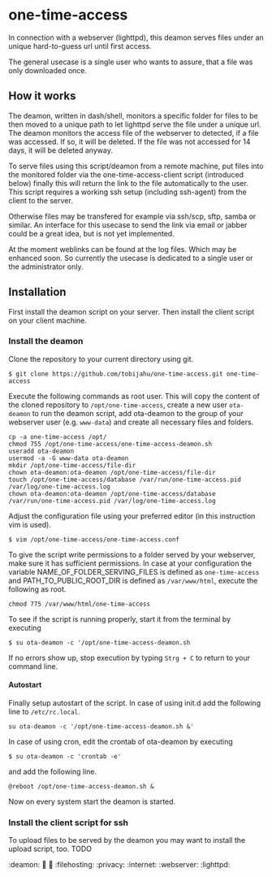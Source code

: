 # one-time-access
In connection with a webserver (lighttpd), this deamon serves files under an unique hard-to-guess url until first access. 

The general usecase is a single user who wants to assure, that a file was only downloaded once.

## How it works
The deamon, written in dash/shell, monitors a specific folder for files to be then moved to a unique path to let lighttpd serve the file under a unique url. The deamon monitors the access file of the webserver to detected, if a file was accessed. If so, it will be deleted. If the file was not accessed for 14 days, it will be deleted anyway.

To serve files using this script/deamon from a remote machine, put files into the monitored folder via the one-time-access-client script (introduced below) finally this will return the link to the file automatically to the user. This script requires a working ssh setup (including ssh-agent) from the client to the server.

Otherwise files may be transfered for example via ssh/scp, sftp, samba or similar. An interface for this usecase to send the link via email or jabber could be a great idea, but is not yet implemented.

At the moment weblinks can be found at the log files. Which may be enhanced soon. So currently the usecase is dedicated to a single user or the administrator only.

## Installation
First install the deamon script on your server. Then install the client script on your client machine.

### Install the deamon
Clone the repository to your current directory using git.

```$ git clone https://github.com/tobijahu/one-time-access.git one-time-access```

Execute the following commands as root user. This will copy the content of the cloned repository to `/opt/one-time-access`, create a new user `ota-deamon` to run the deamon script, add ota-deamon to the group of your webserver user (e.g. `www-data`) and create all necessary files and folders. 

```
cp -a one-time-access /opt/
chmod 755 /opt/one-time-access/one-time-access-deamon.sh
useradd ota-deamon
usermod -a -G www-data ota-deamon
mkdir /opt/one-time-access/file-dir
chown ota-deamon:ota-deamon /opt/one-time-access/file-dir
touch /opt/one-time-access/database /var/run/one-time-access.pid /var/log/one-time-access.log
chown ota-deamon:ota-deamon /opt/one-time-access/database /var/run/one-time-access.pid /var/log/one-time-access.log
```

Adjust the configuration file using your preferred editor (in this instruction vim is used).

```$ vim /opt/one-time-access/one-time-access.conf```

To give the script write permissions to a folder served by your webserver, make sure it has sufficient permissions. In case at your configuration the variable NAME_OF_FOLDER_SERVING_FILES is defined as `one-time-access` and PATH_TO_PUBLIC_ROOT_DIR is defined as `/var/www/html`, execute the following as root.

```chmod 775 /var/www/html/one-time-access```

To see if the script is running properly, start it from the terminal by executing

```$ su ota-deamon -c '/opt/one-time-access-deamon.sh```

If no errors show up, stop execution by typing ```Strg + C``` to return to your command line.

#### Autostart
Finally setup autostart of the script. In case of using init.d add the following line to `/etc/rc.local`.

```su ota-deamon -c '/opt/one-time-access-deamon.sh &'```

In case of using cron, edit the crontab of ota-deamon by executing 

```$ su ota-deamon -c 'crontab -e'```

and add the following line.

```@reboot /opt/one-time-access-deamon.sh &```

Now on every system start the deamon is started. 

### Install the client script for ssh
To upload files to be served by the deamon you may want to install the upload script, too.
TODO


:deamon: :shell: :dash: :filehosting: :privacy: :internet: :webserver: :lighttpd:
